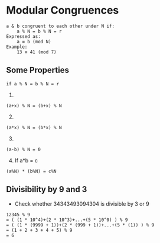 # Modular Congruences
```
a & b congruent to each other under N if:
    a % N = b % N = r
Expressed as:
    a ≡ b (mod N)
Example:
    13 ≡ 41 (mod 7)
```
## Some Properties
```
if a % N = b % N = r
```
1. 
```
(a+x) % N = (b+x) % N
```
2. 
```
(a*x) % N = (b*x) % N
```
3. 
```
(a-b) % N = 0
```
4. If a*b = c
```
(a%N) * (b%N) = c%N
```

## Divisibility by 9 and 3
- Check whether 34343493094304 is divisible by 3 or 9
```
12345 % 9
= ( (1 * 10^4)+(2 * 10^3)+...+(5 * 10^0) ) % 9
= ( (1 * (9999 + 1))+(2 * (999 + 1))+...+(5 * (1)) ) % 9
= (1 + 2 + 3 + 4 + 5) % 9
= 6
```